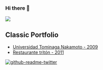### Hi there 👋

![](https://github-profile-summary-cards.vercel.app/api/cards/profile-details?username=porfidev&theme=solarized_dark)

## Classic Portfolio

* [Universidad Tominaga Nakamoto - 2009](https://porfidev.github.io/tominaga-nakamoto/)
* [Restaurante tritón - 2011](https://porfidev.github.io/restaurante-triton/)

<!--START_SECTION:waka-->
<!--END_SECTION:waka-->

[![github-readme-twitter](https://github-readme-twitter.gazf.vercel.app/api?id=porfidev)](https://github.com/gazf/github-readme-twitter)

<!--
**porfidev/porfidev** is a ✨ _special_ ✨ repository because its `README.md` (this file) appears on your GitHub profile.

Here are some ideas to get you started:

- 🔭 I’m currently working on ...
- 🌱 I’m currently learning ...
- 👯 I’m looking to collaborate on ...
- 🤔 I’m looking for help with ...
- 💬 Ask me about ...
- 📫 How to reach me: ...
- 😄 Pronouns: ...
- ⚡ Fun fact: ...
-->
